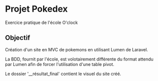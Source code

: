 # Projet Pokedex

Exercice pratique de l'école O'clock

## Objectif

Création d'un site en MVC de pokemons en utilisant Lumen de Laravel.

La BDD, fournit par l'école, est volotairement différente du format attendu par Lumen afin de forcer l'utilisation d'une table pivot.



Le dossier '__résultat_final' contient le visuel du site créé.
